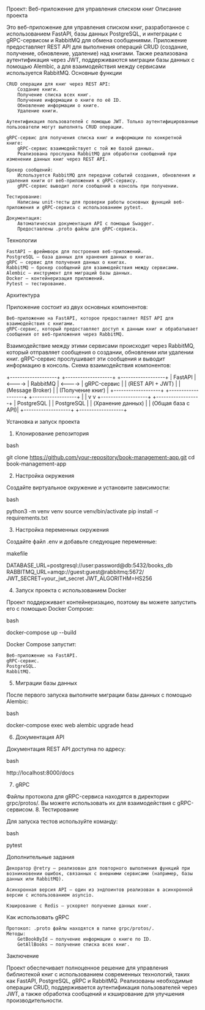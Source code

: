 Проект: Веб-приложение для управления списком книг
Описание проекта

Это веб-приложение для управления списком книг, разработанное с использованием FastAPI, базы данных PostgreSQL, и интеграции с gRPC-сервисом и RabbitMQ для обмена сообщениями. Приложение предоставляет REST API для выполнения операций CRUD (создание, получение, обновление, удаление) над книгами. Также реализована аутентификация через JWT, поддерживаются миграции базы данных с помощью Alembic, а для взаимодействия между сервисами используется RabbitMQ.
Основные функции

    CRUD операции для книг через REST API:
        Создание книги.
        Получение списка всех книг.
        Получение информации о книге по её ID.
        Обновление информации о книге.
        Удаление книги.

    Аутентификация пользователей с помощью JWT. Только аутентифицированные пользователи могут выполнять CRUD операции.

    gRPC-сервис для получения списка книг и информации по конкретной книге:
        gRPC-сервис взаимодействует с той же базой данных.
        Реализована прослушка RabbitMQ для обработки сообщений при изменении данных книг через REST API.

    Брокер сообщений:
        Используется RabbitMQ для передачи событий создания, обновления и удаления книги от веб-приложения к gRPC-сервису.
        gRPC-сервис выводит логи сообщений в консоль при получении.

    Тестирование:
        Написаны unit-тесты для проверки работы основных функций веб-приложения и gRPC-сервиса с использованием pytest.

    Документация:
        Автоматическая документация API с помощью Swagger.
        Предоставлены .proto файлы для gRPC-сервиса.

Технологии

    FastAPI — фреймворк для построения веб-приложений.
    PostgreSQL — база данных для хранения данных о книгах.
    gRPC — сервис для получения данных о книгах.
    RabbitMQ — брокер сообщений для взаимодействия между сервисами.
    Alembic — инструмент для миграций базы данных.
    Docker — контейнеризация приложений.
    Pytest — тестирование.

Архитектура

Приложение состоит из двух основных компонентов:

    Веб-приложение на FastAPI, которое предоставляет REST API для взаимодействия с книгами.
    gRPC-сервис, который предоставляет доступ к данным книг и обрабатывает сообщения от веб-приложения через RabbitMQ.

Взаимодействие между этими сервисами происходит через RabbitMQ, который отправляет сообщения о создании, обновлении или удалении книг. gRPC-сервис прослушивает эти сообщения и выводит информацию в консоль.
Схема взаимодействия компонентов:

+-------------------+        +-------------------+        +------------------+
|   FastAPI          | <----> |      RabbitMQ      | <----> |    gRPC-сервис    |
| (REST API + JWT)   |        | (Message Broker)   |        | (Получение книг)  |
+-------------------+        +-------------------+        +------------------+
         |                                                       |
         v                                                       v
  +-------------------+                                    +------------------+
  |    PostgreSQL      |                                    |    PostgreSQL    |
  | (Хранение данных)  |                                    | (Общая база с API)|
  +-------------------+                                    +------------------+

Установка и запуск проекта
1. Клонирование репозитория

bash

git clone https://github.com/your-repository/book-management-app.git
cd book-management-app

2. Настройка окружения

Создайте виртуальное окружение и установите зависимости:

bash

python3 -m venv venv
source venv/bin/activate
pip install -r requirements.txt

3. Настройка переменных окружения

Создайте файл .env и добавьте следующие переменные:

makefile

DATABASE_URL=postgresql://user:password@db:5432/books_db
RABBITMQ_URL=amqp://guest:guest@rabbitmq:5672/
JWT_SECRET=your_jwt_secret
JWT_ALGORITHM=HS256

4. Запуск проекта с использованием Docker

Проект поддерживает контейнеризацию, поэтому вы можете запустить его с помощью Docker Compose:

bash

docker-compose up --build

Docker Compose запустит:

    Веб-приложение на FastAPI.
    gRPC-сервис.
    PostgreSQL.
    RabbitMQ.

5. Миграции базы данных

После первого запуска выполните миграции базы данных с помощью Alembic:

bash

docker-compose exec web alembic upgrade head

6. Документация API

Документация REST API доступна по адресу:

bash

http://localhost:8000/docs

7. gRPC

Файлы протокола для gRPC-сервиса находятся в директории grpc/protos/. Вы можете использовать их для взаимодействия с gRPC-сервисом.
8. Тестирование

Для запуска тестов используйте команду:

bash

pytest

Дополнительные задания

    Декоратор @retry — реализован для повторного выполнения функций при возникновении ошибок, связанных с внешними сервисами (например, базы данных или RabbitMQ).

    Асинхронная версия API — один из эндпоинтов реализован в асинхронной версии с использованием asyncio.

    Кэширование с Redis — ускоряет получение данных книг.

Как использовать gRPC

    Протокол: .proto файлы находятся в папке grpc/protos/.
    Методы:
        GetBookById — получение информации о книге по ID.
        GetAllBooks — получение списка всех книг.

Заключение

Проект обеспечивает полноценное решение для управления библиотекой книг с использованием современных технологий, таких как FastAPI, PostgreSQL, gRPC и RabbitMQ. Реализованы необходимые операции CRUD, поддерживается аутентификация пользователей через JWT, а также обработка сообщений и кэширование для улучшения производительности.
